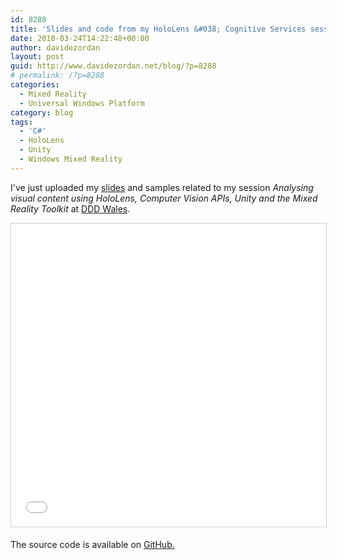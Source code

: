 ```yaml
---
id: 8288
title: 'Slides and code from my HoloLens &#038; Cognitive Services session at DDD Wales'
date: 2018-03-24T14:22:48+00:00
author: davidezordan
layout: post
guid: http://www.davidezordan.net/blog/?p=8288
# permalink: /?p=8288
categories:
  - Mixed Reality
  - Universal Windows Platform
category: blog
tags:
  - 'C#'
  - HoloLens
  - Unity
  - Windows Mixed Reality
---
```

<p style="text-align: left;">I've just uploaded my <a href="https://www.slideshare.net/DavideZordan1/analysing-visual-content-using-hololens-computer-vision-apis-unity-and-the-windows-mixed-reality-toolkit" target="_blank" rel="noopener">slides</a> and samples related to my session <em>Analysing visual content using HoloLens, Computer Vision APIs, Unity and the Mixed Reality Toolkit </em>at <a href="https://www.dddwales.com/" target="_blank" rel="noopener">DDD Wales</a>.</p>
<iframe width="595" height="485" style="border: 1px solid #CCC; border-width: 1px; margin-bottom: 5px; max-width: 100%;" src="//www.slideshare.net/slideshow/embed_code/key/eipfVi7cbGDrLH" frameborder="0" marginwidth="0" marginheight="0" scrolling="no" allowfullscreen="allowfullscreen"></iframe>

The source code is available on <a href="https://github.com/davidezordan/CognitiveServicesSamples" target="_blank" rel="noopener">GitHub.</a>